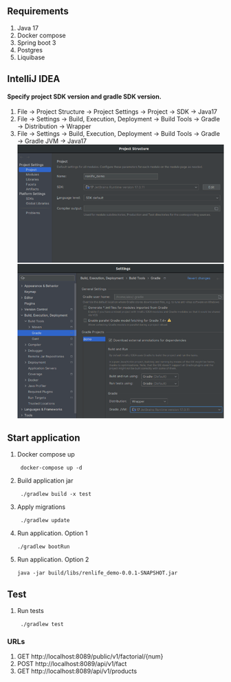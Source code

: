 ## Requirements
1. Java 17
2. Docker compose
3. Spring boot 3
4. Postgres
5. Liquibase

## IntelliJ IDEA

#### Specify project SDK version and gradle SDK version.

1. File -> Project Structure -> Project Settings -> Project -> SDK -> Java17
2. File -> Settings -> Build, Execution, Deployment -> Build Tools -> Gradle -> Distribution -> Wrapper
3. File -> Settings -> Build, Execution, Deployment -> Build Tools -> Gradle -> Gradle JVM -> Java17
![img_1.png](img_1.png)
![img_4.png](img_4.png)

## Start application
1. Docker compose up

        docker-compose up -d
2. Build application jar

        ./gradlew build -x test
3. Apply migrations

        ./gradlew update
        
4. Run application. Option 1

       ./gradlew bootRun
         
5. Run application. Option 2
 
       java -jar build/libs/renlife_demo-0.0.1-SNAPSHOT.jar

## Test

1. Run tests
         
        ./gradlew test

### URLs
1. GET  http://localhost:8089/public/v1/factorial/{num}
2. POST http://localhost:8089/api/v1/fact
3. GET  http://localhost:8089/api/v1/products